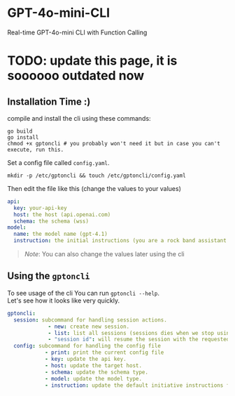 # GPT-4o-mini-CLI

Real-time GPT-4o-mini CLI with Function Calling

# TODO: update this page, it is soooooo outdated now
## Installation Time :)

compile and install the cli using these commands:

```shell
go build
go install
chmod +x gptoncli # you probably won't need it but in case you can't execute, run this.
```

Set a config file called `config.yaml`.

[comment]: <> (make one for windows too..)

```shell
mkdir -p /etc/gptoncli && touch /etc/gptoncli/config.yaml
```

Then edit the file like this (change the values to your values)

```yaml
api:
  key: your-api-key
  host: the host (api.openai.com)
  schema: the schema (wss)
model:
  name: the model name (gpt-4.1)
  instruction: the initial instructions (you are a rock band assistant...)
```

> _Note_: You can also change the values later using the cli

## Using the `gptoncli`

To see usage of the cli You can run `gptoncli --help`.  
Let's see how it looks like very quickly.

```yaml
gptoncli:
  session: subcommand for handling session actions.
             - new: create new session.
             - list: list all sessions (sessions dies when we stop using the cli).
             - "session id": will resume the session with the requested session.
  config: subcommand for handling the config file
            - print: print the current config file
            - key: update the api key.
            - host: update the target host.
            - schema: update the schema type.
            - model: update the model type.
            - instruction: update the default initiative instructions for each session.
```
